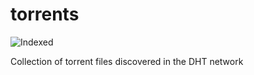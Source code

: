 torrents 
========
![Indexed](https://img.shields.io/badge/indexed-3648-blue)

Collection of torrent files discovered in the DHT network
